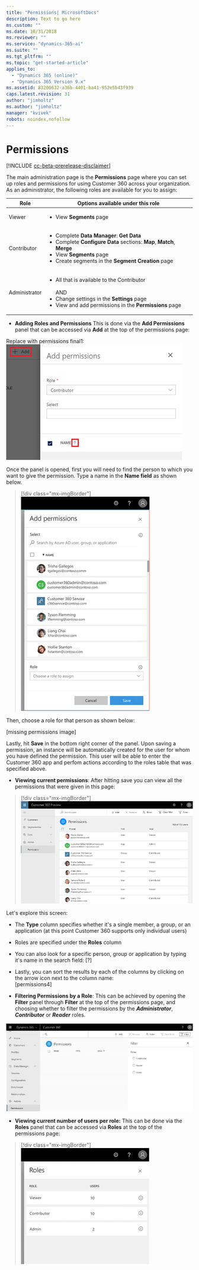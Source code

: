 ```yaml
---
title: "Permissions| MicrosoftDocs"
description: Text to go here
ms.custom: ""
ms.date: 10/31/2018
ms.reviewer: ""
ms.service: "dynamics-365-ai"
ms.suite: ""
ms.tgt_pltfrm: ""
ms.topic: "get-started-article"
applies_to: 
  - "Dynamics 365 (online)"
  - "Dynamics 365 Version 9.x"
ms.assetid: 83200632-a36b-4401-ba41-952e5b43f939
caps.latest.revision: 31
author: "jimholtz"
ms.author: "jimholtz"
manager: "kvivek"
robots: noindex,nofollow
---
```

# Permissions

[!INCLUDE [cc-beta-prerelease-disclaimer](../includes/cc-beta-prerelease-disclaimer.md)]

The main administration page is the **Permissions** page where you can set up roles and permissions for using Customer 360 across your organization. As an administrator, the following roles are available for you to assign:

|Role  |Options available under this role  |
|---------|---------|
|Viewer     | <ul><li>View **Segments** page </li></ul>       |
|Contributor     | <ul><li>Complete **Data Manager**: **Get Data** </li><li>Complete **Configure Data** sections: **Map**, **Match**, **Merge** </li><li>View **Segments** page </li><li>Create segments in the **Segment Creation** page  </li></ul> |
|Administrator     | <ul><li>All that is available to the Contributor</li><br/>AND<br/><li>Change settings in the **Settings** page</li><li>View and add permissions in the **Permissions** page   </li></ul>     |
 
- **Adding Roles and Permissions** 
This is done via the **Add Permissions** panel that can be accessed via  **Add** at the top of the permissions page:

Replace with permissions final1:
 ![add-permissions.png](media/add-permissions.png)
 
Once the panel is opened, first you will need to find the person to which you want to give the permission. Type a name in the **Name field** as shown below.

> [!div class="mx-imgBorder"] 
> ![](media/permissions-roles.png "Add permissions")

Then, choose a role for that person as shown below:

[missing permissions image]

Lastly, hit **Save** in the bottom right corner of the panel. Upon saving a permission, an instance will be automatically created for the user for whom you have defined the permission. This user will be able to enter the Customer 360 app and perfom actions according to the roles table that was specified above.
 
- **Viewing current permissions**: After hitting save you can view all the permissions that were given in this page:

> [!div class="mx-imgBorder"] 
> ![](media/permissions.png "Permissions")

Let's explore this screen:

- The **Type** column specifies whether it's a single member, a group, or an application (at this point Customer 360 supports only individual users)
- Roles are specified under the **Roles** column
- You can also look for a specific person, group or application by typing it's name in the search field:
[?]

- Lastly, you can sort the results by each of the columns by clicking on the arrow icon next to the column name:  
[permissions4]

- **Filtering Permissions by a Role**: This can be achieved by opening the **Filter** panel through **Filter** at the top of the permissions page, and choosing whether to filter the permissions by the ***Administrator***, ***Contributor*** or ***Reader*** roles.

![permissions-filter.png](media/permissions-filter.png)

- **Viewing current number of users per role:** This can be done via the **Roles** panel that can be accessed via **Roles** at the top of the permissions page:

> [!div class="mx-imgBorder"] 
> ![](media/permissions-roles2.png "Roles")
